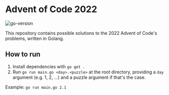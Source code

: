 # Advent of Code 2022

![go-version](https://img.shields.io/static/v1?label=Go&message=1.17&color=%2300ADD8&logo=go)

This repository contains possible solutions to the 2022 Advent of Code's problems, written in Golang.

## How to run

1. Install dependencies with `go get .`
2. Run `go run main.go <day>.<puzzle>` at the root directory, providing a `day` argument (e.g. 1, 2, ...) and a puzzle argument if that's the case.

Example: `go run main.go 2.1`

